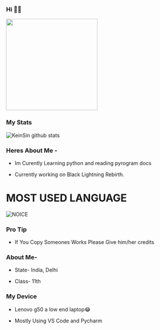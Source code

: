 ### Hi 👋👋

<img align='centre' src='https://media1.tenor.com/images/73c30c771d758437b67f727452b73f4e/tenor.gif' width='250"'>

### My Stats
![KeinSin github stats](https://github-readme-stats.vercel.app/api?username=KeinShin&show_icons=true&theme=midnight-purple)

### Heres About Me -

- Im Curently Learning python and reading pyrogram docs

- Currently working on Black Lightning Rebirth.


# MOST USED LANGUAGE

![NOICE](https://github-readme-stats.vercel.app/api/top-langs/?username=KeinShin&theme=midnight-purple)


### Pro Tip

- If You Copy Someones Works Please Give him/her credits

### About Me-

- State- India, Delhi

- Class- 11th


### My Device

- Lenovo g50 a low end laptop😂

- Mostly Using VS Code and Pycharm




